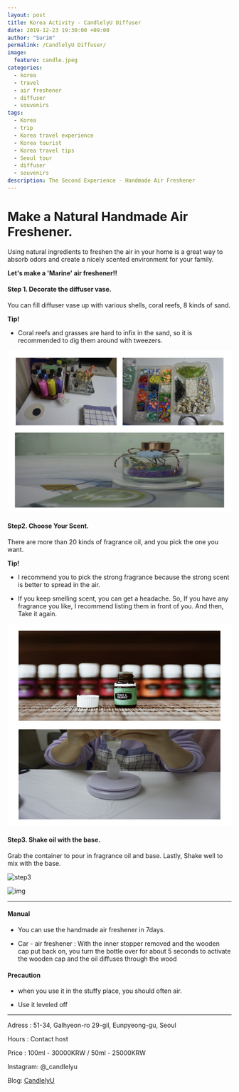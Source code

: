 ```yaml
---
layout: post
title: Korea Activity - CandlelyU Diffuser
date: 2019-12-23 19:30:00 +09:00
author: "Surim"
permalink: /CandlelyU Diffuser/
image:
  feature: candle.jpeg
categories:
  - korea
  - travel
  - air freshener
  - diffuser
  - souvenirs
tags:
  - Korea
  - trip
  - Korea travel experience
  - Korea tourist
  - Korea travel tips
  - Seoul tour
  - diffuser
  - souvenirs
description: The Second Experience - Handmade Air Freshener
---
```


# Make a Natural Handmade Air Freshener.

Using natural ingredients to freshen the air in your home is a great way to absorb odors and create a nicely scented environment for your family.

__Let's make a 'Marine' air freshener!!__

#### Step 1. Decorate the diffuser vase.

You can fill diffuser vase up with various shells, coral reefs, 8 kinds of sand.

**Tip!**
- Coral reefs and grasses are hard to infix in the sand, so it is recommended to dig them around with tweezers.

![step1](/img/post/03/step1.jpeg)

#### Step2. Choose Your Scent.

There are more than 20 kinds of fragrance oil, and you pick the one you want.

**Tip!**
- I recommend you to pick the strong fragrance because the strong scent is better to spread in the air.

- If you keep smelling scent, you can get a headache. So, If you have any fragrance you like, I recommend listing them in front of you. And then, Take it again.

![step2](/img/post/03/step2.jpeg)

#### Step3.  Shake oil with the base.

Grab the container to pour in fragrance oil and base. Lastly, Shake well to mix with the base.

![step3](/img/post/03/mix.JPG)


![img](/img/post/03/finish.JPG)

----------------------------

#### Manual

- You can use the handmade air freshener in 7days.

- Car - air freshener : With the inner stopper removed and the wooden cap put back on, you turn the bottle over for about 5 seconds to activate the wooden cap and the oil diffuses through the wood

#### Precaution

- when you use it in the stuffy place, you should often air.

- Use it leveled off

------------------------------------------

Adress : 51-34, Galhyeon-ro 29-gil, Eunpyeong-gu, Seoul

Hours : Contact host

Price : 100ml - 30000KRW / 50ml - 25000KRW

Instagram: @_candlelyu

Blog: [CandlelyU](https://blog.naver.com/candlely_u)
